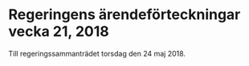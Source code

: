 # Regeringens ärendeförteckningar vecka 21, 2018

Till regeringssammanträdet torsdag den 24 maj 2018.
